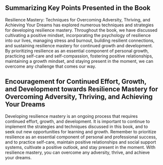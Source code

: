 
Summarizing Key Points Presented in the Book
--------------------------------------------

Resilience Mastery: Techniques for Overcoming Adversity, Thriving, and Achieving Your Dreams has explored numerous techniques and strategies for developing resilience mastery. Throughout the book, we have discussed cultivating a positive mindset, incorporating the psychology of resilience into our lives, managing stress and burnout, building resilient connections, and sustaining resilience mastery for continued growth and development. By prioritizing resilience as an essential component of personal growth, practicing self-care and self-compassion, fostering positive relationships, maintaining a growth mindset, and staying present in the moment, we can overcome any challenge that comes our way.

Encouragement for Continued Effort, Growth, and Development towards Resilience Mastery for Overcoming Adversity, Thriving, and Achieving Your Dreams
----------------------------------------------------------------------------------------------------------------------------------------------------

Developing resilience mastery is an ongoing process that requires continued effort, growth, and development. It is important to continue to implement the strategies and techniques discussed in this book, and to seek out new opportunities for learning and growth. Remember to prioritize resilience as an essential component of personal and professional success, and to practice self-care, maintain positive relationships and social support systems, cultivate a positive outlook, and stay present in the moment. With resilience mastery, you can overcome any adversity, thrive, and achieve your dreams.
